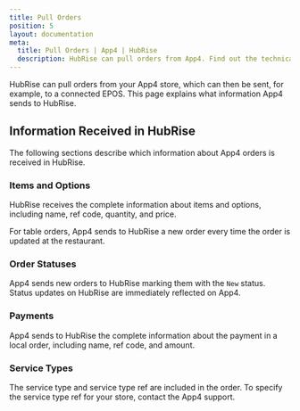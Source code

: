 ```yaml
---
title: Pull Orders
position: 5
layout: documentation
meta:
  title: Pull Orders | App4 | HubRise
  description: HubRise can pull orders from App4. Find out the technical details of how local orders are received, which fields are passed and which are not.
---
```


HubRise can pull orders from your App4 store, which can then be sent, for example, to a connected EPOS.
This page explains what information App4 sends to HubRise.

## Information Received in HubRise

The following sections describe which information about App4 orders is received in HubRise.

### Items and Options

HubRise receives the complete information about items and options, including name, ref code, quantity, and price.

For table orders, App4 sends to HubRise a new order every time the order is updated at the restaurant.

### Order Statuses

App4 sends new orders to HubRise marking them with the `New` status. Status updates on HubRise are immediately reflected on App4.

### Payments

App4 sends to HubRise the complete information about the payment in a local order, including name, ref code, and amount.

### Service Types

The service type and service type ref are included in the order. To specify the service type ref for your store, contact the App4 support.
